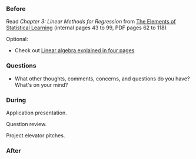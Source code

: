 ### Before

Read _Chapter 3: Linear Methods for Regression_ from [The Elements of Statistical Learning](http://statweb.stanford.edu/~tibs/ElemStatLearn/printings/ESLII_print10.pdf) (internal pages 43 to 99, PDF pages 62 to 118)

Optional:

 * Check out [Linear algebra explained in four pages](http://cnd.mcgill.ca/~ivan/miniref/linear_algebra_in_4_pages.pdf)
 

### Questions

 * What other thoughts, comments, concerns, and questions do you have? What's on your mind?


### During

Application presentation.

Question review.

Project elevator pitches.


### After
